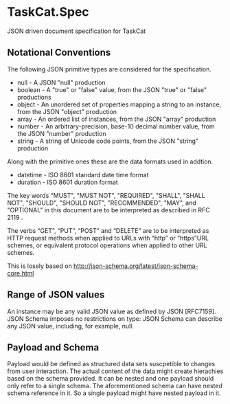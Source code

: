 # TaskCat.Spec
JSON driven document specification for TaskCat

## Notational Conventions
The following JSON primitive types are considered for the specification. 

* null - A JSON "null" production
* boolean - A "true" or "false" value, from the JSON "true" or "false" productions
* object - An unordered set of properties mapping a string to an instance, from the JSON "object" production
* array - An ordered list of instances, from the JSON "array" production
* number - An arbitrary-precision, base-10 decimal number value, from the JSON "number" production
* string - A string of Unicode code points, from the JSON "string" production

Along with the primitive ones these are the data formats used in addtion.
* datetime - ISO 8601 standard date time format 
* duration - ISO 8601 duration format

The key words "MUST", "MUST NOT", "REQUIRED", "SHALL", "SHALL NOT", "SHOULD", "SHOULD NOT", "RECOMMENDED", "MAY", and "OPTIONAL" in this document are to be interpreted as described in RFC 2119 .

The verbs “GET”, “PUT”, “POST” and “DELETE” are to be interpreted as HTTP request methods when applied to URLs with “http” or “https”URL schemes, or equivalent protocol operations when applied to other URL schemes.

This is losely based on http://json-schema.org/latest/json-schema-core.html

## Range of JSON values
An instance may be any valid JSON value as defined by JSON [RFC7159]. JSON Schema imposes no restrictions on type: JSON Schema can describe any JSON value, including, for example, null.

## Payload and Schema
Payload would be defined as structured data sets suscpetible to changes from user interaction. The actual content of the data might create hierachies based on the schema provided. It can be nested and one payload should only refer to a single schema. The aforementioned schema can have nested schema reference in it. So a single payload might have nested payload in it. 
